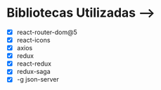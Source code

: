 # 



# Bibliotecas Utilizadas -->
- [x] react-router-dom@5
- [x] react-icons
- [x] axios
- [x] redux
- [x] react-redux
- [x] redux-saga
- [x] -g json-server